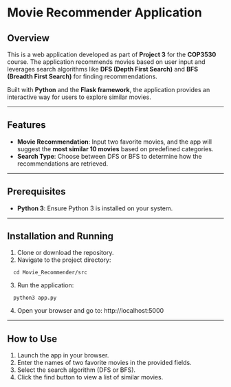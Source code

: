 # Movie Recommender Application

## Overview

This is a web application developed as part of **Project 3** for the **COP3530** course. The application recommends movies based on user input and leverages search algorithms like **DFS (Depth First Search)** and **BFS (Breadth First Search)** for finding recommendations. 

Built with **Python** and the **Flask framework**, the application provides an interactive way for users to explore similar movies.

---

## Features

- **Movie Recommendation**:  Input two favorite movies, and the app will suggest the **most similar 10 movies** based on predefined categories.
- **Search Type**: Choose between DFS or BFS to determine how the recommendations are retrieved.

---

## Prerequisites

- **Python 3**: Ensure Python 3 is installed on your system.

---

## Installation and Running

1. Clone or download the repository.
2. Navigate to the project directory:
```
  cd Movie_Recommender/src
```
3. Run the application:
```
  python3 app.py
```
4. Open your browser and go to: http://localhost:5000

---

## How to Use
1. Launch the app in your browser.
2. Enter the names of two favorite movies in the provided fields.
3. Select the search algorithm (DFS or BFS).
4. Click the find button to view a list of similar movies.
